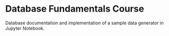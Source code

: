 # Database Fundamentals Course

Database documentation and implementation of a sample data generator in Jupyter Notebook.
